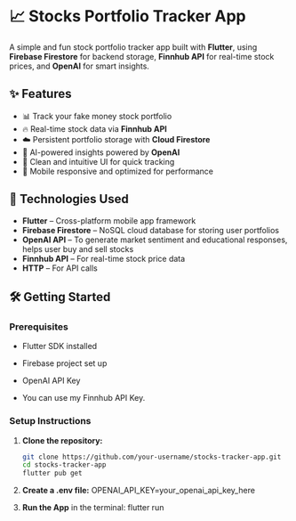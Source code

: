 # 📈 Stocks Portfolio Tracker App

A simple and fun stock portfolio tracker app built with **Flutter**, using **Firebase Firestore** for backend storage, **Finnhub API** for real-time stock prices, and **OpenAI** for smart insights.

## ✨ Features

- 📊 Track your fake money stock portfolio
- 🔥 Real-time stock data via **Finnhub API**
- ☁️ Persistent portfolio storage with **Cloud Firestore**
- 🧠 AI-powered insights powered by **OpenAI**
- 🎯 Clean and intuitive UI for quick tracking
- 📱 Mobile responsive and optimized for performance

## 🚀 Technologies Used

- **Flutter** – Cross-platform mobile app framework
- **Firebase Firestore** – NoSQL cloud database for storing user portfolios
- **OpenAI API** – To generate market sentiment and educational responses, helps user buy and sell stocks
- **Finnhub API** – For real-time stock price data
- **HTTP** – For API calls

## 🛠️ Getting Started

### Prerequisites

- Flutter SDK installed
- Firebase project set up
- OpenAI API Key

- You can use my Finnhub API Key.

### Setup Instructions

1. **Clone the repository:**
   ```bash
   git clone https://github.com/your-username/stocks-tracker-app.git
   cd stocks-tracker-app
   flutter pub get

2. **Create a .env file:**
   OPENAI_API_KEY=your_openai_api_key_here

3. **Run the App**
   in the terminal:
   flutter run

